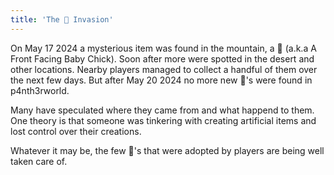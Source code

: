 ```yaml
---
title: 'The 🐥 Invasion'
---
```


On May 17 2024 a mysterious item was found in the mountain, a 🐥 (a.k.a A Front Facing Baby Chick).
Soon after more were spotted in the desert and other locations.
Nearby players managed to collect a handful of them over the next few days.
But after May 20 2024 no more new 🐥's were found in p4nth3rworld.

Many have speculated where they came from and what happend to them.
One theory is that someone was tinkering with creating artificial items and lost control over their creations.

Whatever it may be, the few 🐥's that were adopted by players are being well taken care of.